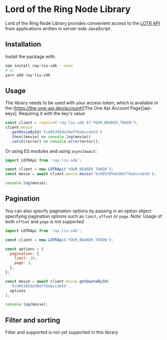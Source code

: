 # Lord of the Ring Node Library

Lord of the Ring Node Library provides convenient access to the [LOTR API](https://the-one-api.dev/) from applications written in server-side JavaScript.

## Installation

Install the package with:

```sh
npm install ray-liu-sdk --save
# or
yarn add ray-liu-sdk
```

## Usage

The library needs to be used with your access token, which is
available in the (https://the-one-api.dev/account)[The One Api Account Page][api-keys]. Requiring it with the key's value

```js
const client = require('ray-liu-sdk')('YOUR_BEARER_TOKEN');
client.movie
  .getMovieById('5cd95395de30eff6ebccde5d')
  .then((movie) => console.log(movie))
  .catch((error) => console.error(error));
```

Or using ES modules and using `async`/`await`:

```js
import LOTRApi from 'ray-liu-sdk';

const client = new LOTRApi('YOUR_BEARER_TOKEN');
const movie = await client.movie.movie('5cd95395de30eff6ebccde5d');

console.log(movie);
```

## Pagination

You can also specify pagination options by passing in an option object specifying pagination options such as `limit`, `offset` or `page`.
Note: Usage of both `offset` and `page` is not supported

```js
import LOTRApi from 'ray-liu-sdk';

const client = new LOTRApi('YOUR_BEARER_TOKEN');

const options = {
  pagination: {
    limit: 10,
    page: 1,
  },
};

const movie = await client.movie.getQuoteById(
  '5cd95395de30eff6ebccde5d',
  options
);

console.log(movie);
```

## Filter and sorting

Filter and supported is not yet supported in this library
